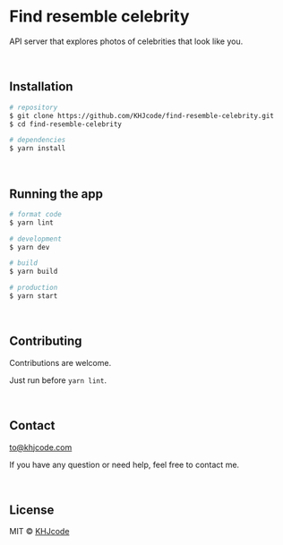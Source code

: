 # Find resemble celebrity

API server that explores photos of celebrities that look like you.

<br/>

## Installation

```bash
# repository
$ git clone https://github.com/KHJcode/find-resemble-celebrity.git
$ cd find-resemble-celebrity

# dependencies
$ yarn install
```

<br/>

## Running the app

```bash
# format code
$ yarn lint

# development
$ yarn dev

# build
$ yarn build

# production
$ yarn start
```

<br/>

## Contributing

Contributions are welcome.

Just run before `yarn lint`.

<br/>

## Contact

[to@khjcode.com](mailto:to@khjcode.com)

If you have any question or need help, feel free to contact me.

<br/>

## License

MIT © [KHJcode](https://github.com/KHJcode)
